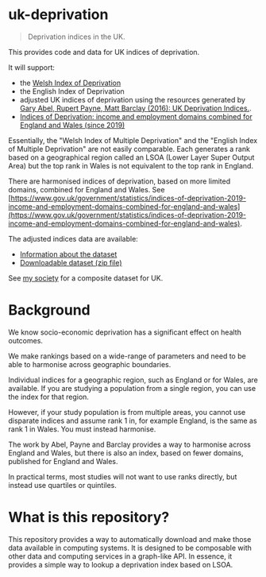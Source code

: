 # uk-deprivation

> Deprivation indices in the UK.


This provides code and data for UK indices of deprivation.

It will support:

* the [Welsh Index of Deprivation](https://gov.wales/welsh-index-multiple-deprivation)
* the English Index of Deprivation
* adjusted UK indices of deprivation using the resources generated by 
[Gary Abel, Rupert Payne, Matt Barclay (2016): UK Deprivation Indices.](https://doi.org/10.5523/bris.1ef3q32gybk001v77c1ifmty7x).
* [Indices of Deprivation: income and employment domains combined for England and Wales (since 2019)](https://www.gov.uk/government/statistics/indices-of-deprivation-2019-income-and-employment-domains-combined-for-england-and-wales)

Essentially, the "Welsh Index of Multiple Deprivation" and the "English Index of Multiple Deprivation" are not easily
comparable. Each generates a rank based on a geographical region called an LSOA (Lower Layer Super Output Area) but the
top rank in Wales is not equivalent to the top rank in England. 

There are harmonised indices of deprivation, based on more limited domains, combined for England and Wales.
See [https://www.gov.uk/government/statistics/indices-of-deprivation-2019-income-and-employment-domains-combined-for-england-and-wales](https://www.gov.uk/government/statistics/indices-of-deprivation-2019-income-and-employment-domains-combined-for-england-and-wales).

The adjusted indices data are available:

* [Information about the dataset](https://data.bris.ac.uk/data/dataset/1ef3q32gybk001v77c1ifmty7x)
* [Downloadable dataset (zip file)](https://data.bris.ac.uk/datasets/1ef3q32gybk001v77c1ifmty7x/1ef3q32gybk001v77c1ifmty7x.zip)

See [my society](https://github.com/mysociety/composite_uk_imd) for a composite dataset for UK. 

# Background

We know socio-economic deprivation has a significant effect on health outcomes. 

We make rankings based on a wide-range of parameters and need to be able to harmonise across geographic boundaries.

Individual indices for a geographic region, such as England or for Wales, are available. If you are studying a 
population from a single region, you can use the index for that region. 

However, if your study population is from multiple areas, you cannot use disparate indices and assume rank 1 in, for example
England, is the same as rank 1 in Wales. You must instead harmonise.

The work by Abel, Payne and Barclay provides a way to harmonise across England and Wales, but there is also an index,
based on fewer domains, published for England and Wales. 

In practical terms, most studies will not want to use ranks directly, but instead use quartiles or quintiles.

# What is this repository?

This repository provides a way to automatically download and make those data available in computing systems. 
It is designed to be composable with other data and computing services in a graph-like API. 
In essence, it provides a simple way to lookup a deprivation index based on LSOA.

